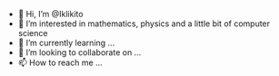 - 👋 Hi, I’m @Iklikito
- 👀 I’m interested in mathematics, physics and a little bit of computer science
- 🌱 I’m currently learning ...
- 💞️ I’m looking to collaborate on ...
- 📫 How to reach me ...

<!---
Iklikito/Iklikito is a ✨ special ✨ repository because its `README.md` (this file) appears on your GitHub profile.
You can click the Preview link to take a look at your changes.
--->
